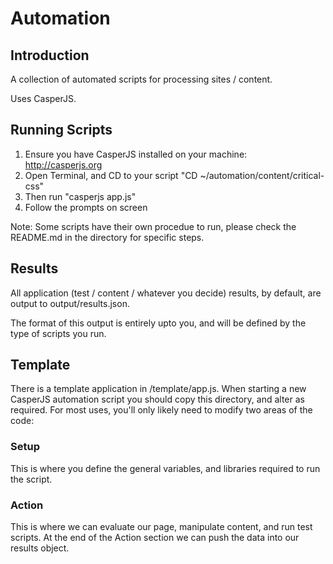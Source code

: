 Automation
=========

## Introduction

A collection of automated scripts for processing sites / content.

Uses CasperJS.


## Running Scripts

1. Ensure you have CasperJS installed on your machine: http://casperjs.org
2. Open Terminal, and CD to your script "CD ~/automation/content/critical-css"
3. Then run "casperjs app.js"
5. Follow the prompts on screen

Note: Some scripts have their own procedue to run, please check the README.md in the directory for specific steps.


## Results

All application (test / content / whatever you decide) results, by default, are output to output/results.json.

The format of this output is entirely upto you, and will be defined by the type of scripts you run.


## Template

There is a template application in /template/app.js. When starting a new CasperJS automation script you should copy this directory, and alter as required. For most uses, you'll only likely need to modify two areas of the code:

### Setup

This is where you define the general variables, and libraries required to run the script.

### Action

This is where we can evaluate our page, manipulate content, and run test scripts. At the end of the Action section we can push the data into our results object.